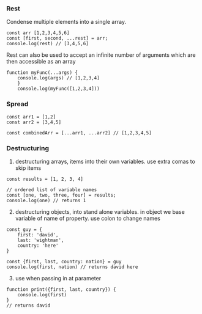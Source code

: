 ### Rest

Condense multiple elements into a single array.

```
const arr [1,2,3,4,5,6]
const [first, second, ...rest] = arr;
console.log(rest) // [3,4,5,6]
```

Rest can also be used to accept an infinite number of arguments which are then accessible as an array

```
function myFunc(...args) {
    console.log(args) // [1,2,3,4]
    }
    console.log(myFunc([1,2,3,4]))
```

### Spread

```
const arr1 = [1,2]
const arr2 = [3,4,5]

const combinedArr = [...arr1, ...arr2] // [1,2,3,4,5]
```

### Destructuring

1. destructuring arrays, items into their own variables. use extra comas to skip items

```
const results = [1, 2, 3, 4]

// ordered list of variable names
const [one, two, three, four] = results;
console.log(one) // returns 1
```

2. destructuring objects, into stand alone variables. in object we base variable of name of property. use colon to change names

```
const guy = {
    first: 'david',
    last: 'wightman',
    country: 'here'
}

const {first, last, country: nation} = guy
console.log(first, nation) // returns david here
```

3. use when passing in at parameter

```
function print({first, last, country}) {
    console.log(first)
}
// returns david
```
